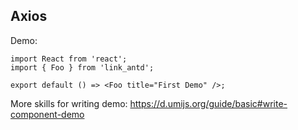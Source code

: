 ## Axios

Demo:

```tsx
import React from 'react';
import { Foo } from 'link_antd';

export default () => <Foo title="First Demo" />;
```

More skills for writing demo: https://d.umijs.org/guide/basic#write-component-demo
